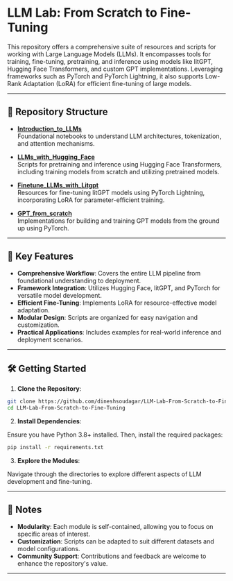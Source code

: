 
# LLM Lab: From Scratch to Fine-Tuning

This repository offers a comprehensive suite of resources and scripts for working with Large Language Models (LLMs). It encompasses tools for training, fine-tuning, pretraining, and inference using models like litGPT, Hugging Face Transformers, and custom GPT implementations. Leveraging frameworks such as PyTorch and PyTorch Lightning, it also supports Low-Rank Adaptation (LoRA) for efficient fine-tuning of large models.

---

## 📁 Repository Structure

- **[Introduction_to_LLMs](Introduction_to_LLMs)**  
  Foundational notebooks to understand LLM architectures, tokenization, and attention mechanisms.

- **[LLMs_with_Hugging_Face](LLMs_with_Hugging_Face)**  
  Scripts for pretraining and inference using Hugging Face Transformers, including training models from scratch and utilizing pretrained models.

- **[Finetune_LLMs_with_Litgpt](Finetune_LLMs_with_Litgpt)**  
  Resources for fine-tuning litGPT models using PyTorch Lightning, incorporating LoRA for parameter-efficient training.

- **[GPT_from_scratch](GPT_from_scratch)**  
  Implementations for building and training GPT models from the ground up using PyTorch.

---

## 🚀 Key Features

- **Comprehensive Workflow**: Covers the entire LLM pipeline from foundational understanding to deployment.
- **Framework Integration**: Utilizes Hugging Face, litGPT, and PyTorch for versatile model development.
- **Efficient Fine-Tuning**: Implements LoRA for resource-effective model adaptation.
- **Modular Design**: Scripts are organized for easy navigation and customization.
- **Practical Applications**: Includes examples for real-world inference and deployment scenarios.

---

## 🛠️ Getting Started

1. **Clone the Repository**:

```bash
git clone https://github.com/dineshsoudagar/LLM-Lab-From-Scratch-to-Fine-Tuning.git
cd LLM-Lab-From-Scratch-to-Fine-Tuning
```

2. **Install Dependencies**:

Ensure you have Python 3.8+ installed. Then, install the required packages:

```bash
pip install -r requirements.txt
```

3. **Explore the Modules**:

Navigate through the directories to explore different aspects of LLM development and fine-tuning.

---

## 📌 Notes

- **Modularity**: Each module is self-contained, allowing you to focus on specific areas of interest.
- **Customization**: Scripts can be adapted to suit different datasets and model configurations.
- **Community Support**: Contributions and feedback are welcome to enhance the repository's value.
---


